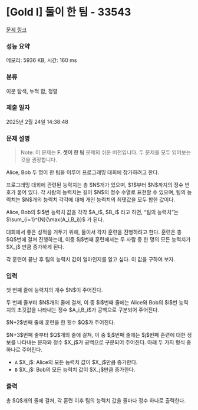 # [Gold I] 둘이 한 팀 - 33543 

[문제 링크](https://www.acmicpc.net/problem/33543) 

### 성능 요약

메모리: 5936 KB, 시간: 160 ms

### 분류

이분 탐색, 누적 합, 정렬

### 제출 일자

2025년 2월 24일 14:38:48

### 문제 설명

<blockquote>
<p>Note: 이 문제는 <strong>F. 셋이 한 팀</strong> 문제의 쉬운 버전입니다. 두 문제를 모두 읽어보는 것을 권장합니다.</p>
</blockquote>

<p>Alice, Bob 두 명이 한 팀을 이루어 프로그래밍 대회에 참가하려고 한다.</p>

<p>프로그래밍 대회에 관련된 능력치는 총 $N$개가 있으며, $1$부터 $N$까지의 정수 번호가 붙어 있다. 각 사람의 능력치는 길이 $N$의 정수 수열로 표현할 수 있으며, 팀의 능력치는 $N$개의 능력치 각각에 대해 개인 능력치의 최댓값을 모두 합한 값이다.</p>

<p>Alice, Bob의 $i$번 능력치 값을 각각 $A_i$, $B_i$ 라고 하면, “팀의 능력치”는 $\sum_{i=1}^{N}{\max(A_i,B_i)}$ 가 된다.</p>

<p>대회에서 좋은 성적을 거두기 위해, 둘이서 각자 훈련을 진행하려고 한다. 훈련은 총 $Q$번에 걸쳐 진행하는데, 이중 $j$번째 훈련에서는 두 사람 중 한 명의 모든 능력치가 $X_j$ 만큼 증가하게 된다.</p>

<p>각 훈련이 끝난 후 팀의 능력치 값이 얼마인지를 알고 싶다. 이 값을 구하여 보자.</p>

### 입력 

 <p>첫 번째 줄에 능력치의 개수 $N$이 주어진다.</p>

<p>두 번째 줄부터 $N$개의 줄에 걸쳐, 이 중 $i$번째 줄에는 Alice와 Bob의 $i$번 능력치의 초깃값을 나타내는 정수 $A_i,B_i$가 공백으로 구분되어 주어진다.</p>

<p>$N+2$번째 줄에 훈련을 한 횟수 $Q$가 주어진다.</p>

<p>$N+3$번째 줄부터 $Q$개의 줄에 걸쳐, 이 중 $j$번째 줄에는 $j$번째 훈련에 대한 정보를 나타내는 문자와 정수 $X_j$가 공백으로 구분되어 주어진다. 아래 두 가지 형식 중 하나로 주어진다.</p>

<ul>
	<li><code>A</code> $X_j$: Alice의 모든 능력치 값이 $X_j$만큼 증가한다.</li>
	<li><code>B</code> $X_j$: Bob의 모든 능력치 값이 $X_j$만큼 증가한다.</li>
</ul>

### 출력 

 <p>총 $Q$개의 줄에 걸쳐, 각 훈련 이후 팀의 능력치 값을 줄마다 정수 하나로 출력한다.</p>

